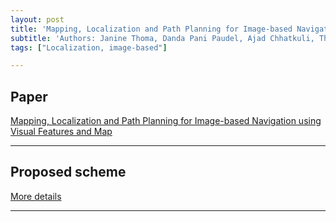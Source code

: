 ```yaml
---
layout: post
title: 'Mapping, Localization and Path Planning for Image-based Navigation using Visual Features and Map'
subtitle: 'Authors: Janine Thoma, Danda Pani Paudel, Ajad Chhatkuli, Thomas Probst, Luc Van Gool'
tags: ["Localization, image-based"]

---
```


## Paper
<a href="http://openaccess.thecvf.com/content_CVPR_2019/html/Thoma_Mapping_Localization_and_Path_Planning_for_Image-Based_Navigation_Using_Visual_CVPR_2019_paper.html"> 
Mapping, Localization and Path Planning for Image-based Navigation using Visual Features and Map</a>

---

## Proposed scheme
[More details](https://github.com/hbyacademic/HBY/blob/master/_posts/1206_CVPR_Intro.pdf)

---
